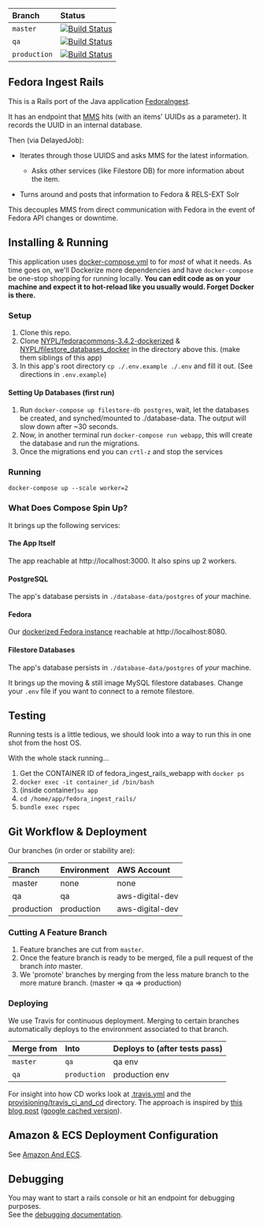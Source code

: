 | Branch       | Status                                                                                                                                  |
|:-------------|:----------------------------------------------------------------------------------------------------------------------------------------|
| `master`     | [![Build Status](https://travis-ci.org/NYPL/fedora_ingest_rails.svg?branch=master)](https://travis-ci.org/NYPL/fedora_ingest_rails)     |
| `qa`         | [![Build Status](https://travis-ci.org/NYPL/fedora_ingest_rails.svg?branch=qa)](https://travis-ci.org/NYPL/fedora_ingest_rails)         |
| `production` | [![Build Status](https://travis-ci.org/NYPL/fedora_ingest_rails.svg?branch=production)](https://travis-ci.org/NYPL/fedora_ingest_rails) |


## Fedora Ingest Rails

This is a Rails port of the Java application [FedoraIngest](https://github.com/NYPL/FedoraIngest/blob/master/README.md).

It has an endpoint that [MMS](https://bitbucket.org/NYPL/mms/) hits (with
an items' UUIDs as a parameter). It records the UUID in an internal database.

Then (via DelayedJob):

* Iterates through those UUIDS and asks MMS for the latest information.
  - Asks other services (like Filestore DB) for more information about the item.

* Turns around and posts that information to Fedora & RELS-EXT Solr

This decouples MMS from direct communication with Fedora in the event of Fedora API changes or downtime.

## Installing & Running

This application uses [docker-compose.yml](./docker-compose.yml) to for _most_ of what it needs.
As time goes on, we'll Dockerize more dependencies and have `docker-compose` be
one-stop shopping for running locally. **You can edit code as on your machine and expect it to hot-reload like you usually would.
Forget Docker is there.**

### Setup

1. Clone this repo.
1. Clone [NYPL/fedoracommons-3.4.2-dockerized](https://github.com/NYPL/fedoracommons-3.4.2-dockerized) & [NYPL/filestore_databases_docker](https://github.com/NYPL/filestore_databases_docker) in the directory above this. (make them siblings of this app)
1. In this app's root directory `cp ./.env.example ./.env` and fill it out. (See directions in `.env.example`)

#### Setting Up Databases (first run)

1.  Run `docker-compose up filestore-db postgres`, wait, let the databases be created, and synched/mounted to ./database-data.
The output will slow down after ~30 seconds.
1.  Now, in another terminal run `docker-compose run webapp`, this will create the database and run the migrations.
1.  Once the migrations end you can `crtl-z` and stop the services

### Running

`docker-compose up --scale worker=2`

### What Does Compose Spin Up?

It brings up the following services:

#### The App Itself

The app reachable at http://localhost:3000.
It also spins up 2 workers.

#### PostgreSQL

The app's database persists in `./database-data/postgres` of _your_ machine.

#### Fedora

Our [dockerized Fedora instance](https://github.com/NYPL/fedoracommons-3.4.2-dockerized) reachable at http://localhost:8080.

#### Filestore Databases

The app's database persists in `./database-data/postgres` of _your_ machine.

It brings up the moving & still image MySQL filestore databases.
Change your `.env` file if you want to connect to a remote filestore.

## Testing

Running tests is a little tedious, we should look into a way to run this
in one shot from the host OS.

With the whole stack running...

1. Get the CONTAINER ID of fedora_ingest_rails_webapp with `docker ps`
1. `docker exec -it container_id /bin/bash`
1. (inside container)`su app`
1. `cd /home/app/fedora_ingest_rails/`
1.  `bundle exec rspec`

## Git Workflow & Deployment

Our branches (in order or stability are):

| Branch      | Environment | AWS Account     |
|:------------|:------------|:----------------|
| master      | none        | none            |
| qa          | qa          | aws-digital-dev |
| production  | production  | aws-digital-dev |

### Cutting A Feature Branch

1. Feature branches are cut from `master`.
2. Once the feature branch is ready to be merged, file a pull request of the branch _into_ master.
3. We 'promote' branches by merging from the less mature branch to the more mature branch. (master => qa => production) 

### Deploying

We use Travis for continuous deployment.
Merging to certain branches automatically deploys to the environment associated to
that branch.

| Merge from    | Into          | Deploys to (after tests pass) |
|:--------------|:--------------|:------------------------------|
| `master`      | `qa`          | qa env                        |
| `qa`          | `production`  | production env                |

For insight into how CD works look at [.travis.yml](./.travis.yml) and the
[provisioning/travis_ci_and_cd](./provisioning/travis_ci_and_cd) directory.
The approach is inspired by [this blog post](https://dev.mikamai.com/2016/05/17/continuous-delivery-with-travis-and-ecs/) ([google cached version](https://webcache.googleusercontent.com/search?q=cache:NodZ-GZnk6YJ:https://dev.mikamai.com/2016/05/17/continuous-delivery-with-travis-and-ecs/+&cd=1&hl=en&ct=clnk&gl=us&client=firefox-b-1-ab)).

## Amazon & ECS Deployment Configuration

See [Amazon And ECS](./documentation/amazon-and-ecs.md).

## Debugging

You may want to start a rails console or hit an endpoint for debugging purposes.  
See the [debugging documentation](./documentation/debugging.md).

